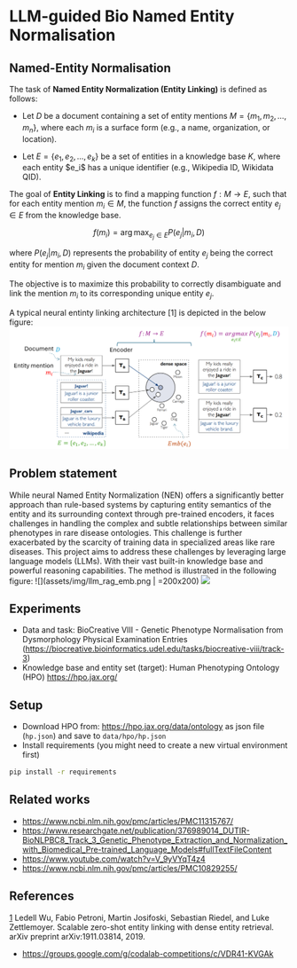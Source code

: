 # LLM-guided Bio Named Entity Normalisation

## Named-Entity Normalisation
The task of **Named Entity Normalization (Entity Linking)** is defined as follows:

- Let $D$ be a document containing a set of entity mentions $M = \{m_1, m_2, \dots, m_n\}$, where each $m_i$ is a surface form (e.g., a name, organization, or location).

- Let $E = \{ e_1, e_2, \dots, e_k \}$ be a set of entities in a knowledge base $K$, where each entity \$e_i$ has a unique identifier (e.g., Wikipedia ID, Wikidata QID).

The goal of **Entity Linking** is to find a mapping function $f: M \rightarrow E$, such that for each entity mention $m_i \in M$, the function $f$ assigns the correct entity $e_j \in E$ from the knowledge base.

$$f(m_i) = \arg\max_{e_j \in E} P(e_j | m_i, D)$$

where $P(e_j | m_i, D)$ represents the probability of entity $e_j$ being the correct entity for mention $m_i$ given the document context $D$.

The objective is to maximize this probability to correctly disambiguate and link the mention $m_i$ to its corresponding unique entity $e_j$.

A typical neural entinty linking architecture [1] is depicted in the below figure:
![](assets/img/neural_nen_task.png)


## Problem statement
While neural Named Entity Normalization (NEN) offers a significantly better approach than rule-based systems by capturing entity semantics of the entity and its surrounding context through pre-trained encoders, it faces challenges in handling the complex and subtle relationships between similar phenotypes in rare disease ontologies. This challenge is further exacerbated by the scarcity of training data in specialized areas like rare diseases. This project aims to address these challenges by leveraging large language models (LLMs). With their vast built-in knowledge base and powerful reasoning capabilities. The method is illustrated in the following figure:
![](assets/img/llm_rag_emb.png | =200x200)
![](assets/img/llm_rag_infer.png)


## Experiments
- Data and task: BioCreative VIII - Genetic Phenotype Normalisation from Dysmorphology Physical Examination Entries (https://biocreative.bioinformatics.udel.edu/tasks/biocreative-viii/track-3)
- Knowledge base and entity set (target): Human Phenotyping Ontology (HPO) https://hpo.jax.org/

## Setup
- Download HPO from: https://hpo.jax.org/data/ontology as json file (`hp.json`) and save to `data/hpo/hp.json`
- Install requirements (you might need to create a new virtual environment first)
```bash
pip install -r requirements
```

## Related works
- https://www.ncbi.nlm.nih.gov/pmc/articles/PMC11315767/ 
- https://www.researchgate.net/publication/376989014_DUTIR-BioNLPBC8_Track_3_Genetic_Phenotype_Extraction_and_Normalization_with_Biomedical_Pre-trained_Language_Models#fullTextFileContent
- https://www.youtube.com/watch?v=V_9yVYqT4z4 
- https://www.ncbi.nlm.nih.gov/pmc/articles/PMC10829255/

## References
[1](https://arxiv.org/abs/1911.03814) Ledell Wu, Fabio Petroni, Martin Josifoski, Sebastian Riedel, and Luke Zettlemoyer. Scalable zero-shot entity linking with dense entity retrieval. arXiv preprint
arXiv:1911.03814, 2019.
- https://groups.google.com/g/codalab-competitions/c/VDR41-KVGAk